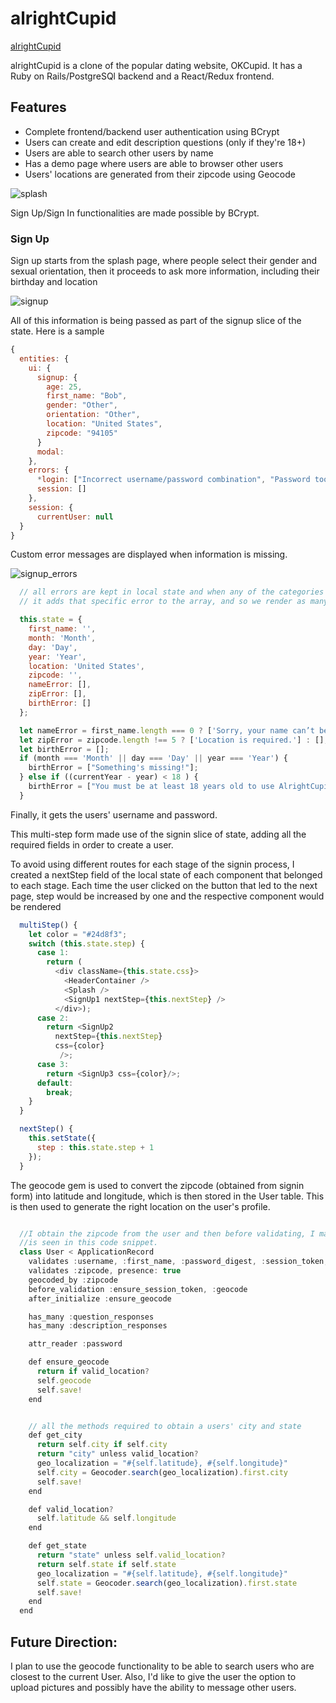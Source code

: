 # alrightCupid

[alrightCupid](https://alrightcupid.herokuapp.com/#/)

alrightCupid is a clone of the popular dating website, OKCupid. It has a Ruby on Rails/PostgreSQl backend and a React/Redux frontend.

## Features

 * Complete frontend/backend user authentication using BCrypt
 * Users can create and edit description questions (only if they're 18+)
 * Users are able to search other users by name
 * Has a demo page where users are able to browser other users
 * Users' locations are generated from their zipcode using Geocode


![splash](https://github.com/imoran/alrightCupid/blob/master/splash.png)

Sign Up/Sign In functionalities are made possible by BCrypt.

### Sign Up

Sign up starts from the splash page, where people select their gender and
sexual orientation, then it proceeds to ask more information, including their birthday and
location

![signup](https://github.com/imoran/alrightCupid/blob/master/signup.png)

All of this information is being passed as part of the signup slice of the state. Here is a sample

```javascript
{
  entities: {
    ui: {
      signup: {
        age: 25,
        first_name: "Bob",
        gender: "Other",
        orientation: "Other",
        location: "United States",
        zipcode: "94105"
      }
      modal:
    },
    errors: {
      *login: ["Incorrect username/password combination", "Password too short", "Username taken"],*
      session: []
    },
    session: {
      currentUser: null
  }
}
```

Custom error messages are displayed when information is missing.

![signup_errors](https://github.com/imoran/alrightCupid/blob/master/errors.png)

```javascript
  // all errors are kept in local state and when any of the categories are missing,
  // it adds that specific error to the array, and so we render as many errors as there were present.

  this.state = {
    first_name: '',
    month: 'Month',
    day: 'Day',
    year: 'Year',
    location: 'United States',
    zipcode: '',
    nameError: [],
    zipError: [],
    birthError: []
  };

  let nameError = first_name.length === 0 ? ['Sorry, your name can’t be blank.'] : [];
  let zipError = zipcode.length !== 5 ? ['Location is required.'] : [];
  let birthError = [];
  if (month === 'Month' || day === 'Day' || year === 'Year') {
    birthError = ["Something's missing!"];
  } else if ((currentYear - year) < 18 ) {
    birthError = ["You must be at least 18 years old to use AlrightCupid."];
  }
```

Finally, it gets the users' username and password.

This multi-step form made use of the signin slice of state, adding all the
required fields in order to create a user.

To avoid using different routes for each stage of the signin process,
I created a nextStep field of the local state of each component that
belonged to each stage. Each time the user clicked on the button that
led to the next page, step would be increased by one and the respective component
would be rendered

```javascript
  multiStep() {
    let color = "#24d8f3";
    switch (this.state.step) {
      case 1:
        return (
          <div className={this.state.css}>
            <HeaderContainer />
            <Splash />
            <SignUp1 nextStep={this.nextStep} />
          </div>);
      case 2:
        return <SignUp2
          nextStep={this.nextStep}
          css={color}
           />;
      case 3:
        return <SignUp3 css={color}/>;
      default:
        break;
    }
  }

  nextStep() {
    this.setState({
      step : this.state.step + 1
    });
  }
```

The geocode gem is used to convert the zipcode (obtained from signin form)
into latitude and longitude, which is then stored in the User table. This is then used to
generate the right location on the user's profile.


```javascript

  //I obtain the zipcode from the user and then before validating, I make sure to geocode the zipcode, which
  //is seen in this code snippet.
  class User < ApplicationRecord
    validates :username, :first_name, :password_digest, :session_token, presence: true
    validates :zipcode, presence: true
    geocoded_by :zipcode
    before_validation :ensure_session_token, :geocode
    after_initialize :ensure_geocode

    has_many :question_responses
    has_many :description_responses

    attr_reader :password

    def ensure_geocode
      return if valid_location?
      self.geocode
      self.save!
    end


    // all the methods required to obtain a users' city and state
    def get_city
      return self.city if self.city
      return "city" unless valid_location?
      geo_localization = "#{self.latitude}, #{self.longitude}"
      self.city = Geocoder.search(geo_localization).first.city
      self.save!
    end

    def valid_location?
      self.latitude && self.longitude
    end

    def get_state
      return "state" unless self.valid_location?
      return self.state if self.state
      geo_localization = "#{self.latitude}, #{self.longitude}"
      self.state = Geocoder.search(geo_localization).first.state
      self.save!
    end
  end
```

## Future Direction:

I plan to use the geocode functionality to be able to search users who are closest to the current User. Also, I'd
like to give the user the option to upload pictures and possibly have the ability to message other users.
